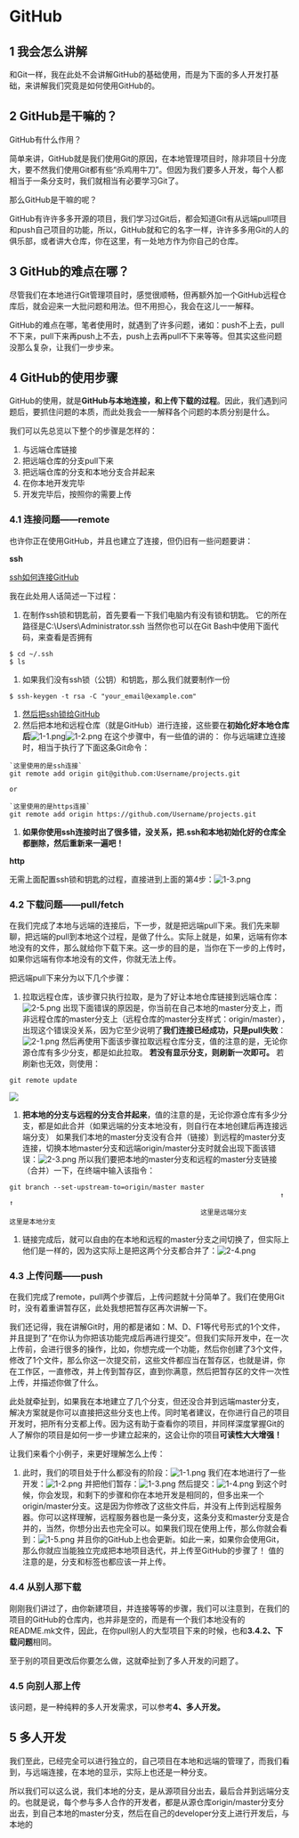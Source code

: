# GitHub

## 1 我会怎么讲解

和Git一样，我在此处不会讲解GitHub的基础使用，而是为下面的多人开发打基础，来讲解我们究竟是如何使用GitHub的。

## 2 GitHub是干嘛的？

GitHub有什么作用？

简单来讲，GitHub就是我们使用Git的原因，在本地管理项目时，除非项目十分庞大，要不然我们使用Git都有些“杀鸡用牛刀”。但因为我们要多人开发，每个人都相当于一条分支时，我们就相当有必要学习Git了。

那么GitHub是干嘛的呢？

GitHub有许许多多开源的项目，我们学习过Git后，都会知道Git有从远端pull项目和push自己项目的功能，所以，GitHub就和它的名字一样，许许多多用Git的人的俱乐部，或者讲大仓库，你在这里，有一处地方作为你自己的仓库。

## 3 GitHub的难点在哪？

尽管我们在本地进行Git管理项目时，感觉很顺畅，但再额外加一个GitHub远程仓库后，就会迎来一大批问题和用法。但不用担心，我会在这儿一一解释。

GitHub的难点在哪，笔者使用时，就遇到了许多问题，诸如：push不上去，pull不下来，pull下来再push上不去，push上去再pull不下来等等。但其实这些问题没那么复杂，让我们一步步来。

## 4 GitHub的使用步骤

GitHub的使用，就是**GitHub与本地连接，和上传下载的过程**。因此，我们遇到问题后，要抓住问题的本质，而此处我会一一解释各个问题的本质分别是什么。

我们可以先总览以下整个的步骤是怎样的：

1. 与远端仓库链接
2. 把远端仓库的分支pull下来
3. 把远端仓库的分支和本地分支合并起来
4. 在你本地开发完毕
5. 开发完毕后，按照你的需要上传

### 4.1 连接问题——remote

也许你正在使用GitHub，并且也建立了连接，但仍旧有一些问题要讲：

**ssh**

[ssh如何连接GitHub](https://www.jianshu.com/p/da621e687c39)

我在此处用人话简述一下过程：

1. 在制作ssh锁和钥匙前，首先要看一下我们电脑内有没有锁和钥匙。 它的所在路径是C:\Users\Administrator\.ssh  当然你也可以在Git Bash中使用下面代码，来查看是否拥有

```text
$ cd ~/.ssh
$ ls
```

1. 如果我们没有ssh锁（公钥）和钥匙，那么我们就要制作一份

```text
$ ssh-keygen -t rsa -C "your_email@example.com"
```

1. [然后把ssh锁给GitHub](https://blog.csdn.net/fenghuibian/article/details/73350890)
2. 然后把本地和远程仓库（就是GitHub）进行连接，这些要在**初始化好本地仓库后**![1-1.png](../.gitbook/assets/git-github-4-1-1.png)![1-2.png](../.gitbook/assets/git-github-4-1-2.png)  在这个步骤中，有一些值的讲的： 你与远端建立连接时，相当于执行了下面这条Git命令：

```text
`这里使用的是ssh连接`
git remote add origin git@github.com:Username/projects.git

or

`这里使用的是https连接`
git remote add origin https://github.com/Username/projects.git
```

1. **如果你使用ssh连接时出了很多错，没关系，把.ssh和本地初始化好的仓库全都删除，然后重新来一遍吧！**

**http**

无需上面配置ssh锁和钥匙的过程，直接进到上面的第4步：![1-3.png](../.gitbook/assets/git-github-4-1-3.png)

### 4.2 下载问题——pull/fetch

在我们完成了本地与远端的连接后，下一步，就是把远端pull下来。我们先来聊聊，把远端的pull到本地这个过程，是做了什么。实际上就是，如果，远端有你本地没有的文件，那么就给你下载下来。这一步的目的是，当你在下一步的上传时，如果你远端有你本地没有的文件，你就无法上传。

把远端pull下来分为以下几个步骤：

1. 拉取远程仓库，该步骤只执行拉取，是为了好让本地仓库链接到远端仓库：![2-5.png](../.gitbook/assets/git-github-4-2-1.png) 出现下面错误的原因是，你当前在自己本地的master分支上，而非远程仓库的master分支上（远程仓库的master分支样式：origin/master），出现这个错误没关系，因为它至少说明了**我们连接已经成功，只是pull失败**：![2-1.png](../.gitbook/assets/git-github-4-2-2.png) 然后再使用下面该步骤拉取远程仓库分支，值的注意的是，无论你源仓库有多少分支，都是如此拉取。 **若没有显示分支，则刷新一次即可。** 若刷新也无效，则使用：

```text
git remote update
```

![](../.gitbook/assets/git-github-4-2-3.png)

1. **把本地的分支与远程的分支合并起来**，值的注意的是，无论你源仓库有多少分支，都是如此合并（如果远端的分支本地没有，则自行在本地创建后再连接远端分支） 如果我们本地的master分支没有合并（链接）到远程的master分支连接，切换本地master分支和远端origin/master分支时就会出现下面该错误：![2-3.png](../.gitbook/assets/git-github-4-2-4.png) 所以我们要把本地的master分支和远程的master分支链接（合并）一下，在终端中输入该指令：

```text
git branch --set-upstream-to=origin/master master
                                                                    ↑                       ↑
                                                这里是远端分支             这里是本地分支
```

1. 链接完成后，就可以自由的在本地和远程的master分支之间切换了，但实际上他们是一样的，因为这实际上是把这两个分支都合并了：![2-4.png](../.gitbook/assets/git-github-4-2-5.png) 

### 4.3 上传问题——push

在我们完成了remote，pull两个步骤后，上传问题就十分简单了。我们在使用Git时，没有着重讲暂存区，此处我想把暂存区再次讲解一下。

我们还记得，我在讲解Git时，用的都是诸如：M、D、F1等代号形式的1个文件，并且提到了“在你认为你把该功能完成后再进行提交”。但我们实际开发中，在一次上传前，会进行很多的操作，比如，你想完成一个功能，然后你创建了3个文件，修改了1个文件，那么你这一次提交前，这些文件都应当在暂存区，也就是讲，你在工作区，一直修改，并上传到暂存区，直到你满意，然后把暂存区的文件一次性上传，并描述你做了什么。

此处就牵扯到，如果我在本地建立了几个分支，但还没合并到远端master分支，解决方案就是你可以直接把这些分支也上传。同时笔者建议，在你进行自己的项目开发时，把所有分支都上传。因为这有助于查看你的项目，并同样深度掌握Git的人了解你的项目是如何一步一步建立起来的，这会让你的项目**可读性大大增强！**

让我们来看个小例子，来更好理解怎么上传：

1. 此时，我们的项目处于什么都没有的阶段：![1-1.png](../.gitbook/assets/git-github-4-3-1.png) 我们在本地进行了一些开发：![1-2.png](../.gitbook/assets/git-github-4-3-2.png) 并把他们暂存：![1-3.png](../.gitbook/assets/git-github-4-3-3.png) 然后提交：![1-4.png](../.gitbook/assets/git-github-4-3-4.png) 到这个时候，你会发现，和剩下的步骤和你在本地开发是相同的，但多出来一个origin/master分支。这是因为你修改了这些文件后，并没有上传到远程服务器。你可以这样理解，远程服务器也是一条分支，这条分支和master分支是合并的，当然，你想分出去也完全可以。如果我们现在使用上传，那么你就会看到：![1-5.png](../.gitbook/assets/git-github-4-3-5.png) 并且你的GitHub上也会更新。如此一来，如果你会使用Git，那么你就应当能独立完成把本地项目迭代，并上传至GitHub的步骤了！  值的注意的是，分支和标签也都应该一并上传。

### 4.4 从别人那下载

刚刚我们讲过了，由你新建项目，并连接等等的步骤，我们可以注意到，在我们的项目的GitHub的仓库内，也并非是空的，而是有一个我们本地没有的README.mk文件，因此，在你pull别人的大型项目下来的时候，也和**3.4.2、下载问题**相同。

至于别的项目更改后你要怎么做，这就牵扯到了多人开发的问题了。

### 4.5 向别人那上传

该问题，是一种纯粹的多人开发需求，可以参考**4、多人开发。**

## 5 多人开发

我们至此，已经完全可以进行独立的，自己项目在本地和远端的管理了，而我们看到，与远端连接，在本地的显示，实际上也还是一种分支。

所以我们可以这么说，我们本地的分支，是从源项目分出去，最后合并到远端分支的。也就是说，每个参与多人合作的开发者，都是从源仓库origin/master分支分出去，到自己本地的master分支，然后在自己的developer分支上进行开发后，与本地的

